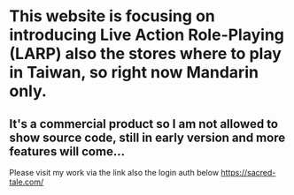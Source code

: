 # This website is focusing on introducing Live Action Role-Playing (LARP) also the stores where to play in Taiwan, so right now Mandarin only.

## It's a commercial product so I am not allowed to show source code, still in early version and more features will come...


Please visit my work via the link also the login auth below
https://sacred-tale.com/
